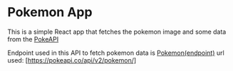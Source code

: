 # Pokemon App

This is a simple React app that fetches the pokemon image and some data from the [PokeAPI](https://pokeapi.co/)

Endpoint used in this API to fetch pokemon data is [Pokemon(endpoint)](https://pokeapi.co/docs/v2#pokemon)
url used: [https://pokeapi.co/api/v2/pokemon/]
